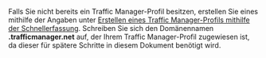 Falls Sie nicht bereits ein Traffic Manager-Profil besitzen, erstellen Sie eines mithilfe der Angaben unter [Erstellen eines Traffic Manager-Profils mithilfe der Schnellerfassung](../articles/traffic-manager/traffic-manager-manage-profiles.md). Schreiben Sie sich den Domänennamen **.trafficmanager.net** auf, der Ihrem Traffic Manager-Profil zugewiesen ist, da dieser für spätere Schritte in diesem Dokument benötigt wird.

<!---HONumber=AcomDC_0413_2016-->